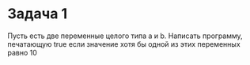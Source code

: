 # Задача 1  
Пусть есть две переменные целого типа a  и b. Написать программу, печатающую true
если значение хотя бы одной из этих  переменных равно 10




